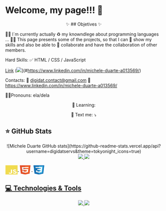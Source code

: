 # Welcome, my page!!! 🔆

<p align="center">
✨ ## Objetives ✨ 
</p>

👩‍🎓 I´m currently actually ♻️ my knowndlege about programming languages ...
👷‍♀️ This page presents some of the projects, so that I can 🎥 show my skills and also be able to 🤝 collaborate and have the collaboration of other members.

Hard Skills:
✅ HTML / CSS / JavaScript  

[Link](https://www.linkedin.com/in/michele-duarte-a013569/)
(![](https://img.shields.io/static/v1?message=<LinkedIn&color=<COLOR>/LindedIn-58a6ff)](#https://www.linkedin.com/in/michele-duarte-a013569/)


Contacts:
📧 digidat.contact@gmail.com
🔗 https://www.linkedin.com/in/michele-duarte-a013569/

🙋‍♀️Pronouns: ela/dela


<p align="center">
  🚀  Learning: <strong> </strong>
</p>

<p align="center">
  💌 Text me: ⤵️
</p>

## ⭐ GitHub Stats

<div align="center">
![Michele Duarte GitHub stats](https://github-readme-stats.vercel.app/api?username=digidatservs&theme=tokyonight_icons=true)
</div>

<div align="center">
  <a href="https://github.com/digidatservs">
  <img height="300px" src="https://githubreadmestats.vercel.app/apiusername=digidatservsi&show_icons=true&theme=tokyonight&include_all_commits=true&count_private=true"/>
  <img height="180em" src="https://github-readme-stats.vercel.app/api/top-langs/?username=digidatservs&layout=compact&langs_count=7&theme=tokyonight"/>
</div>
  
<div style="display: inline_block"><br>
  <img align="center" alt="logo-js" height="30" width="40" src="https://raw.githubusercontent.com/devicons/devicon/master/icons/javascript/javascript-plain.svg">
  <img align="center" alt="logo-html" height="30" width="40" src="https://raw.githubusercontent.com/devicons/devicon/master/icons/html5/html5-original.svg">
  <img align="center" alt="logo-css" height="30" width="40" src="https://raw.githubusercontent.com/devicons/devicon/master/icons/css3/css3-original.svg">
</div>

## 💻 Technologies & Tools

<p align="center">
 <img src="https://img.shields.io/badge/GitHub-100000?style=for-the-badge&logo=github&logoColor=white" height="25"/>
 <img src="https://img.shields.io/badge/LinkedIn-0077B5?style=for-the-badge&logo=linkedin&logoColor=white height="25"/>
</p>

                                                                                                                     
  





